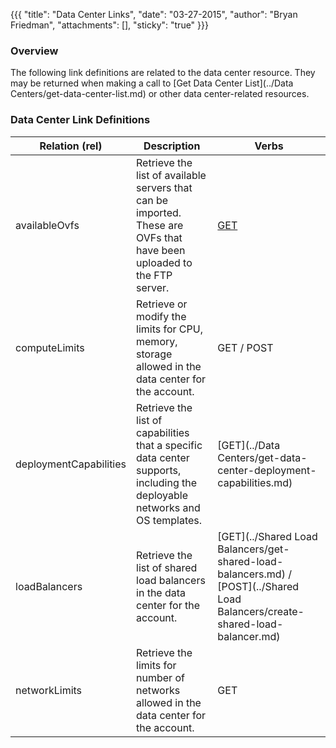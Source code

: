 {{{
  "title": "Data Center Links",
  "date": "03-27-2015",
  "author": "Bryan Friedman",
  "attachments": [],
  "sticky": "true"
}}}

### Overview

The following link definitions are related to the data center resource. They may be returned when making a call to [Get Data Center List](../Data Centers/get-data-center-list.md) or other data center-related resources.

### Data Center Link Definitions

| Relation (rel) | Description | Verbs |
| --- | --- | --- |
| availableOvfs | Retrieve the list of available servers that can be imported. These are OVFs that have been uploaded to the FTP server. | [GET](../Servers/get-available-server-imports.md) |
| computeLimits | Retrieve or modify the limits for CPU, memory, storage allowed in the data center for the account. | GET / POST |
| deploymentCapabilities | Retrieve the list of capabilities that a specific data center supports, including the deployable networks and OS templates. | [GET](../Data Centers/get-data-center-deployment-capabilities.md) |
| loadBalancers | Retrieve the list of shared load balancers in the data center for the account. | [GET](../Shared Load Balancers/get-shared-load-balancers.md) / [POST](../Shared Load Balancers/create-shared-load-balancer.md) |
| networkLimits | Retrieve the limits for number of networks allowed in the data center for the account. | GET |
